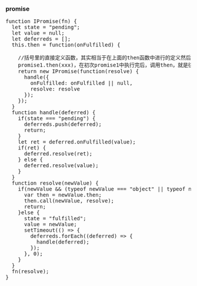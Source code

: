 ### promise
<pre>
function IPromise(fn) {
  let state = "pending";
  let value = null;
  let deferreds = [];
  this.then = function(onFulfilled) {

    //括号里的直接定义函数，其实相当于在上面的then函数中进行的定义然后传到构造函数里。所以，这个函数中的标识符查找如果找不到，要到它的父作用域中找，也就是创建这个函数的作用域中，也就是then函数，而then函数中也找不到的话，继续上一级，就到了promise函数中，所以进行了then调用后，也就是在往调用then的promise中传参
    promise1.then(xxx)，在初次promise1中执行完后，调用then，就是往promise1中的变量进行赋值，也就是deferreds数组。
    return new IPromise(function(resolve) {
      handle({
        onFulfilled: onFulfilled || null,
        resolve: resolve
      });
    });
  }
  function handle(deferred) {
    if(state === "pending") {
      deferreds.push(deferred);
      return;
    }
    let ret = deferred.onFulfilled(value);
    if(ret) {
      deferred.resolve(ret); 
    } else {
      deferred.resolve(value);
    }
  }
  function resolve(newValue) {
    if(newValue && (typeof newValue === "object" || typeof newValue === "function")){
      var then = newValue.then;
      then.call(newValue, resolve);
      return;
    }else {
      state = "fulfilled";
      value = newValue;
      setTimeout(() => {
        deferreds.forEach((deferred) => {
          handle(deferred);
        });
      }, 0);
    } 
  }
  fn(resolve);
}
</pre>
